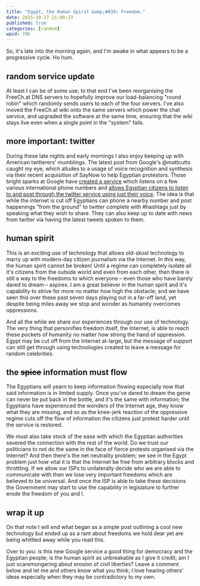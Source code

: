 ```yaml
---
title: "Egypt, the Human Spirit &amp;#038; Freedom."
date: 2015-10-27 21:09:23
published: true
categories: [random]
wpid: 786
---
```


So, it's late into the morning again, and I'm awake in what appears to be a progressive cycle. Ho hum.

random service update
---------------------

At least I can be of some use; to that end I've been reorganising the FreeCh.at DNS servers to hopefully improve our load-balancing "round robin" which randomly sends users to each of the four servers. I've also moved the FreeCh.at wiki onto the same servers which power the chat service, and upgraded the software at the same time, ensuring that the wiki stays live even when a single point in the "system" fails.

more important: twitter
-----------------------

During these late nights and early mornings I also enjoy keeping up with American twitterers' mumblings. The latest post from Google's @mattcutts caught my eye, which alludes to a usage of voice recognition and synthesis via their recent acquisition of SayNow to help Egyptian protestors. Those bright sparks at Google have [created a service](https://googleblog.blogspot.com/2011/01/some-weekend-work-that-will-hopefully.html) which listens on a few various international phone numbers and [allows Egyptian citizens to listen to and post through the twitter service using just their voice](https://googleblog.blogspot.com/2011/01/some-weekend-work-that-will-hopefully.html). The idea is that while the internet is cut off Egyptians can phone a nearby number and post happenings "from the ground" to twitter complete with #hashtags just by speaking what they wish to share. They can also keep up to date with news from twitter via having the latest tweets spoken to them.

human spirit
------------

This is an exciting use of technology that allows old-skool technology to marry up with modern-day citizen journalism via the Internet. In this way, the human spirit cannot be broken! Until a regime can completely isolate all it's citizens from the outside world and even from each other, then there is still a way to the freedoms to which everyone – even those who have barely dared to dream – aspires. I am a great believer in the human spirit and it's capability to strive for more no matter how high the obstacle; and we have seen this over these past seven days playing out in a far-off land, yet despite being miles away we stop and wonder as humanity overcomes oppressions.

And all the while we share our experiences through our use of technology. The very thing that personifies freedom itself, the Internet, is able to reach these pockets of humanity no matter how strong the hand of oppression. Egypt may be cut off from the Internet at-large, but the message of support can still get through using technologies created to leave a message for random celebrities.

the ~~spice~~ information must flow
-----------------------------------

The Egyptians will yearn to keep information flowing especially now that said information is in limited supply. Once you've dared to dream the genie can never be put back in the bottle, and it's the same with information; the Egyptians have experienced the wonders of the Internet age, they know what they are missing, and so as the knee-jerk reaction of the oppressive regime cuts off the flow of information the citizens just protest harder until the service is restored.

We must also take stock of the ease with which the Egyptian authorities severed the connection with the rest of the world. Do we trust our politicians to not do the same in the face of fierce protests organised via the Internet? And then there's the net neutrality problem; we see in the Egypt problem just how vital it is that the Internet be free from arbitrary blocks and throttling. If we allow our ISPs to unilaterally decide who we are able to communicate with then we lose very important freedoms which are believed to be universal. And once the ISP is able to take these decisions the Government may start to use the capability in legislature to further erode the freedom of you and I.

wrap it up
----------

On that note I will end what began as a simple post outlining a cool new technology but ended up as a rant about freedoms we hold dear yet are being whittled away while you read this.

Over to you: is this new Google service a good thing for democracy and the Egyptian people; is the human spirit as unbreakable as I give it credit; am I just scaremongering about erosion of civil liberties? Leave a comment below and let me and others know what you think; I love hearing others' ideas especially when they may be contradictory to my own.